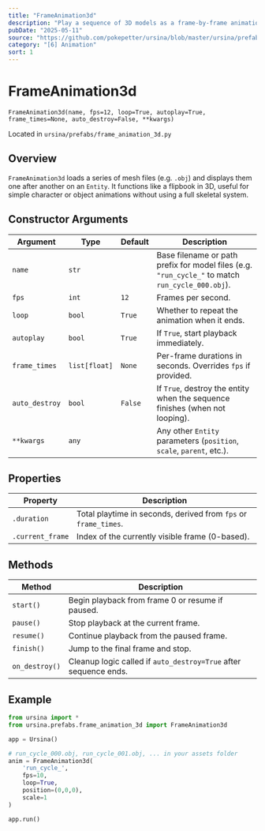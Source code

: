 ```yaml
---
title: "FrameAnimation3d"
description: "Play a sequence of 3D models as a frame-by-frame animation."
pubDate: "2025-05-11"
source: "https://github.com/pokepetter/ursina/blob/master/ursina/prefabs/frame_animation_3d.py"
category: "[6] Animation"
sort: 1
---
```


# FrameAnimation3d

`FrameAnimation3d(name, fps=12, loop=True, autoplay=True, frame_times=None, auto_destroy=False, **kwargs)`

Located in `ursina/prefabs/frame_animation_3d.py`

## Overview

`FrameAnimation3d` loads a series of mesh files (e.g. `.obj`) and displays them one after another on an `Entity`. It functions like a flipbook in 3D, useful for simple character or object animations without using a full skeletal system.

## Constructor Arguments

| Argument         | Type            | Default    | Description                                                                                 |
|------------------|-----------------|------------|---------------------------------------------------------------------------------------------|
| `name`           | `str`           |            | Base filename or path prefix for model files (e.g. `"run_cycle_"` to match `run_cycle_000.obj`). |
| `fps`            | `int`           | `12`       | Frames per second.                                                                           |
| `loop`           | `bool`          | `True`     | Whether to repeat the animation when it ends.                                               |
| `autoplay`       | `bool`          | `True`     | If `True`, start playback immediately.                                                      |
| `frame_times`    | `list[float]`   | `None`     | Per-frame durations in seconds. Overrides `fps` if provided.                                 |
| `auto_destroy`   | `bool`          | `False`    | If `True`, destroy the entity when the sequence finishes (when not looping).                |
| `**kwargs`       | `any`           |            | Any other `Entity` parameters (`position`, `scale`, `parent`, etc.).                        |

## Properties

| Property         | Description                                                                             |
|------------------|-----------------------------------------------------------------------------------------|
| `.duration`      | Total playtime in seconds, derived from `fps` or `frame_times`.                         |
| `.current_frame` | Index of the currently visible frame (0-based).                                         |

## Methods

| Method          | Description                                                                  |
|-----------------|------------------------------------------------------------------------------|
| `start()`       | Begin playback from frame 0 or resume if paused.                            |
| `pause()`       | Stop playback at the current frame.                                          |
| `resume()`      | Continue playback from the paused frame.                                     |
| `finish()`      | Jump to the final frame and stop.                                            |
| `on_destroy()`  | Cleanup logic called if `auto_destroy=True` after sequence ends.             |

## Example

```python
from ursina import *
from ursina.prefabs.frame_animation_3d import FrameAnimation3d

app = Ursina()

# run_cycle_000.obj, run_cycle_001.obj, ... in your assets folder
anim = FrameAnimation3d(
    'run_cycle_', 
    fps=10, 
    loop=True, 
    position=(0,0,0),
    scale=1
)

app.run()
```